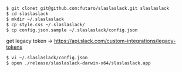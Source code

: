 ```bash
$ git clonet git@github.com:futaro/slaslaslack.git slaslaslack
$ cd slaslaslack
$ mkdir ~/.slaslaslack
$ cp style.css ~/.slaslaslack/
$ cp config.json.sample ~/.slaslaslack/config.json
```

get legacy token -> https://api.slack.com/custom-integrations/legacy-tokens

```bash
$ vi ~/.slaslaslack/config.json
$ open ./release/slaslaslack-darwin-x64/slaslaslack.app
```
